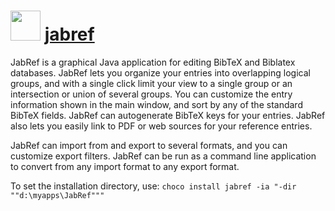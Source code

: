 # <img src="https://cdn.jsdelivr.net/gh/olafhaag/chocolatey-packages@master/automatic/jabref/JabRef-48px.png" width="48" height="48"/> [jabref](https://chocolatey.org/packages/jabref)


JabRef is a graphical Java application for editing BibTeX and Biblatex databases. JabRef lets you organize your entries into overlapping logical groups, and with a single click limit your view to a single group or an intersection or union of several groups. You can customize the entry information shown in the main window, and sort by any of the standard BibTeX fields. JabRef can autogenerate BibTeX keys for your entries. JabRef also lets you easily link to PDF or web sources for your reference entries.

JabRef can import from and export to several formats, and you can customize export filters. JabRef can be run as a command line application to convert from any import format to any export format.

To set the installation directory, use: `choco install jabref -ia "-dir ""d:\myapps\JabRef"""`
